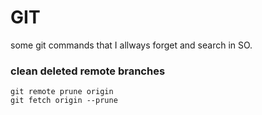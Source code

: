 # GIT

some git commands that I allways forget and search in SO.

### clean deleted remote branches

```
git remote prune origin
git fetch origin --prune
```

<!--stackedit_data:
eyJoaXN0b3J5IjpbNDQzOTExNjhdfQ==
-->